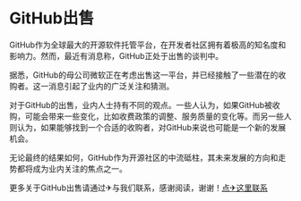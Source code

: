 # GitHub出售

GitHub作为全球最大的开源软件托管平台，在开发者社区拥有着极高的知名度和影响力。然而，最近有消息称，GitHub正处于出售的谈判中。

据悉，GitHub的母公司微软正在考虑出售这一平台，并已经接触了一些潜在的收购者。这一消息引起了业内的广泛关注和猜测。

对于GitHub的出售，业内人士持有不同的观点。一些人认为，如果GitHub被收购，可能会带来一些变化，比如收费政策的调整、服务质量的变化等。而另一些人则认为，如果能够找到一个合适的收购者，对GitHub来说也可能是一个新的发展机会。

无论最终的结果如何，GitHub作为开源社区的中流砥柱，其未来发展的方向和走势都将成为业内关注的焦点之一。

更多关于GitHub出售请通过✈与我们联系，感谢阅读，谢谢！[点✈这里联系](https://ads.k02.cc)